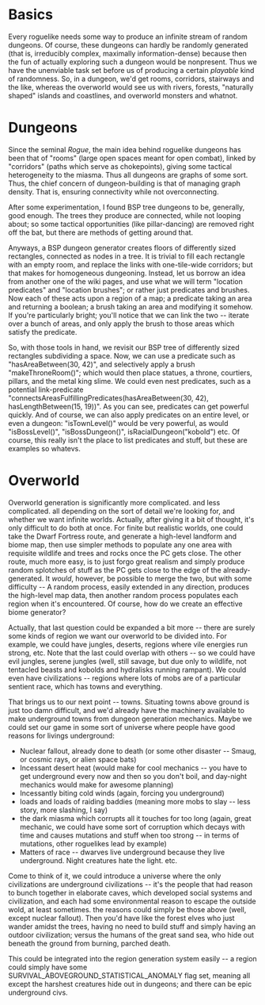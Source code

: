 # Basics #
Every roguelike needs some way to produce an infinite stream of random dungeons. Of course, these dungeons can hardly be randomly generated (that is, irreducibly complex, maximally information-dense) because then the fun of actually exploring such a dungeon would be nonpresent. Thus we have the unenviable task set before us of producing a certain _playable_ kind of randomness. So, in a dungeon, we'd get rooms, corridors, stairways and the like, whereas the overworld would see us with rivers, forests, "naturally shaped" islands and coastlines, and overworld monsters and whatnot.

# Dungeons #
Since the seminal _Rogue_, the main idea behind roguelike dungeons has been that of "rooms" (large open spaces meant for open combat), linked by "corridors" (paths which serve as chokepoints), giving some tactical heterogeneity to the miasma. Thus all dungeons are graphs of some sort. Thus, the chief concern of dungeon-building is that of managing graph density. That is, ensuring connectivity while not overconnecting.

After some experimentation, I found BSP tree dungeons to be, generally, good enough. The trees they produce are connected, while not looping about; so some tactical opportunities (like pillar-dancing) are removed right off the bat, but there are methods of getting around that.

Anyways, a BSP dungeon generator creates floors of differently sized rectangles, connected as nodes in a tree. It is trivial to fill each rectangle with an empty room, and replace the links with one-tile-wide corridors; but that makes for homogeneous dungeoning. Instead, let us borrow an idea from another one of the wiki pages, and use what we will term "location predicates" and "location brushes"; or rather just predicates and brushes. Now each of these acts upon a region of a map; a predicate taking an area and returning a boolean; a brush taking an area and modifying it somehow. If you're particularly bright; you'll notice that we can link the two -- iterate over a bunch of areas, and only apply the brush to those areas which satisfy the predicate.

So, with those tools in hand, we revisit our BSP tree of differently sized rectangles subdividing a space. Now, we can use a predicate such as "hasAreaBetween(30, 42)", and selectively apply a brush "makeThroneRoom()"; which would then place statues, a throne, courtiers, pillars, and the metal king slime. We could even nest predicates, such as a potential link-predicate "connectsAreasFulfillingPredicates(hasAreaBetween(30, 42), hasLengthBetween(15, 19))". As you can see, predicates can get powerful quickly. And of course, we can also apply predicates on an entire level, or even a dungeon: "isTownLevel()" would be very powerful, as would "isBossLevel()", "isBossDungeon()", isRacialDungeon("kobold") etc. Of course, this really isn't the place to list predicates and stuff, but these are examples so whatevs.

# Overworld #
Overworld generation is significantly more complicated. and less complicated. all depending on the sort of detail we're looking for, and whether we want infinite worlds. Actually, after giving it a bit of thought, it's only difficult to do both at once. For finite but realistic worlds, one could take the Dwarf Fortress route, and generate a high-level landform and biome map, then use simpler methods to populate any one area with requisite wildlife and trees and rocks once the PC gets close. The other route, much more easy, is to just forgo great realism and simply produce random splotches of stuff as the PC gets close to the edge of the already-generated. It _would_, however, be possible to merge the two, but with some difficulty -- A random process, easily extended in any direction, produces the high-level map data, then another random process populates each region when it's encountered. Of course, how do we create an effective biome generator?

Actually, that last question could be expanded a bit more -- there are surely some kinds of region we want our overworld to be divided into. For example, we could have jungles, deserts, regions where vile energies run strong, etc. Note that the last could overlap with others -- so we could have evil jungles, serene jungles (well, still savage, but due only to wildlife, not tentacled beasts and kobolds and hydralisks running rampant). We could even have civilizations -- regions where lots of mobs are of a particular sentient race, which has towns and everything.

That brings us to our next point -- towns. Situating towns above ground is just too damn difficult, and we'd already have the machinery available to make underground towns from dungeon generation mechanics. Maybe we could set our game in some sort of universe where people have good reasons for livings underground:
  * Nuclear fallout, already done to death (or some other disaster -- Smaug, or cosmic rays, or alien space bats)
  * Incessant desert heat (would make for cool mechanics -- you have to get underground every now and then so you don't boil, and day-night mechanics would make for awesome planning)
  * Incessantly biting cold winds (again, forcing you underground)
  * loads and loads of raiding baddies (meaning more mobs to slay -- less story, more slashing, I say)
  * the dark miasma which corrupts all it touches for too long (again, great mechanic, we could have some sort of corruption which decays with time and causes mutations and stuff when too strong -- in terms of mutations, other roguelikes lead by example)
  * Matters of race -- dwarves live underground because they live underground. Night creatures hate the light. etc.

Come to think of it, we could introduce a universe where the only civilizations are underground civilizations -- it's the people that had reason to bunch together in elaborate caves, which developed social systems and civilization, and each had some environmental reason to escape the outside wold, at least sometimes. the reasons could simply be those above (well, except nuclear fallout). Then you'd have like the forest elves who just wander amidst the trees, having no need to build stuff and simply having an outdoor civilization; versus the humans of the great sand sea, who hide out beneath the ground from burning, parched death.

This could be integrated into the region generation system easily -- a region could simply have some SURVIVAL\_ABOVEGROUND\_STATISTICAL\_ANOMALY flag set, meaning all except the harshest creatures hide out in dungeons; and there can be epic underground civs.